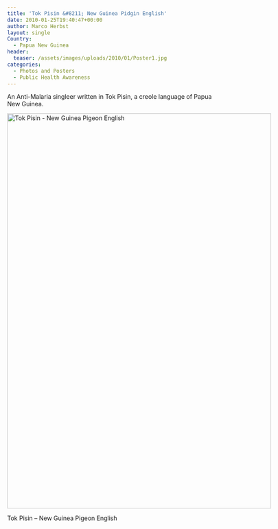```yaml
---
title: 'Tok Pisin &#8211; New Guinea Pidgin English'
date: 2010-01-25T19:40:47+00:00
author: Marco Herbst
layout: single
Country:
  - Papua New Guinea
header:
  teaser: /assets/images/uploads/2010/01/Poster1.jpg
categories:
  - Photos and Posters
  - Public Health Awareness
---
```

An Anti-Malaria singleer written in Tok Pisin, a creole language of Papua New Guinea.

<div id="attachment_67" style="width: 625px" class="wp-caption alignnone">
  <a href="{{ base }}/assets/images/uploads/2010/01/Tok-Pisin.gif.png"><img class="size-full wp-image-67" title="Tok Pisin.gif" alt="Tok Pisin - New Guinea Pigeon English" src="{{ base }}/assets/images/uploads/2010/01/Tok-Pisin.gif.png" width="615" height="921" /></a>
  
  <p class="wp-caption-text">
    Tok Pisin &#8211; New Guinea Pigeon English
  </p>
</div>